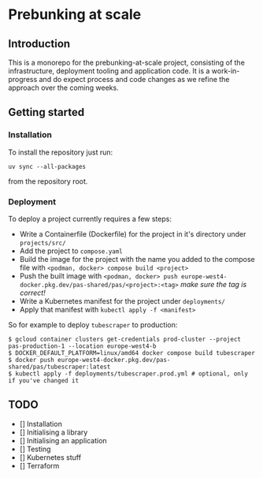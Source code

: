 # Prebunking at scale

## Introduction

This is a monorepo for the prebunking-at-scale project, consisting of the infrastructure,
deployment tooling and application code. It is a work-in-progress and do expect process
and code changes as we refine the approach over the coming weeks.

## Getting started

### Installation

To install the repository just run:

`uv sync --all-packages`

from the repository root.

### Deployment

To deploy a project currently requires a few steps:

* Write a Containerfile (Dockerfile) for the project in it's directory under `projects/src/`
* Add the project to `compose.yaml`
* Build the image for the project with the name you added to the compose file with `<podman, docker> compose build <project>`
* Push the built image with `<podman, docker> push europe-west4-docker.pkg.dev/pas-shared/pas/<project>:<tag>` *make sure the tag is correct!*
* Write a Kubernetes manifest for the project under `deployments/`
* Apply that manifest with `kubectl apply -f <manifest>`

So for example to deploy `tubescraper` to production:

```
$ gcloud container clusters get-credentials prod-cluster --project pas-production-1 --location europe-west4-b
$ DOCKER_DEFAULT_PLATFORM=linux/amd64 docker compose build tubescraper
$ docker push europe-west4-docker.pkg.dev/pas-shared/pas/tubescraper:latest
$ kubectl apply -f deployments/tubescraper.prod.yml # optional, only if you've changed it
```

## TODO

- [] Installation
- [] Initialising a library
- [] Initialising an application
- [] Testing
- [] Kubernetes stuff
- [] Terraform
